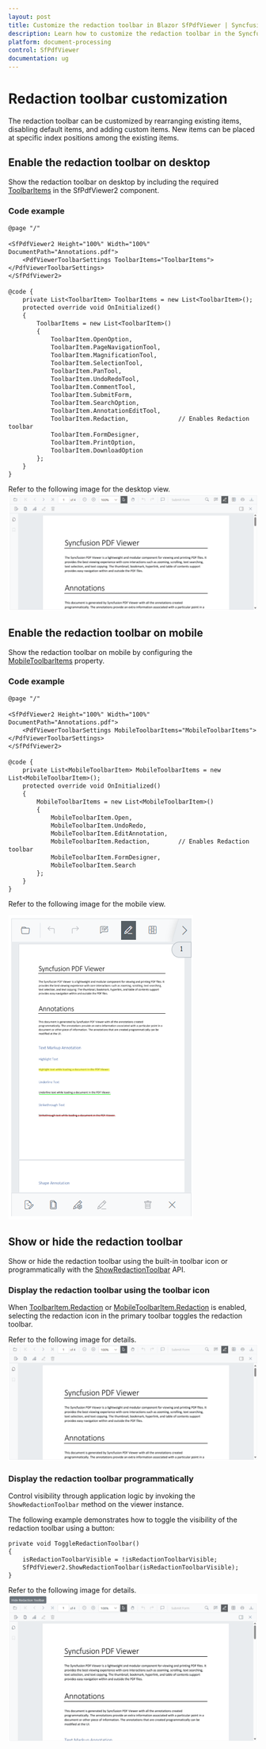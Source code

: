 ```yaml
---
layout: post
title: Customize the redaction toolbar in Blazor SfPdfViewer | Syncfusion
description: Learn how to customize the redaction toolbar in the Syncfusion Blazor SfPdfViewer, including showing or hiding default items, rearranging items, and adding custom toolbar items.
platform: document-processing
control: SfPdfViewer
documentation: ug
---
```


# Redaction toolbar customization

The redaction toolbar can be customized by rearranging existing items, disabling default items, and adding custom items. New items can be placed at specific index positions among the existing items.

## Enable the redaction toolbar on desktop

Show the redaction toolbar on desktop by including the required [ToolbarItems](https://help.syncfusion.com/cr/blazor/Syncfusion.Blazor.SfPdfViewer.ToolbarItem.html) in the SfPdfViewer2 component.

### Code example

```cshtml
@page "/"

<SfPdfViewer2 Height="100%" Width="100%" DocumentPath="Annotations.pdf">
    <PdfViewerToolbarSettings ToolbarItems="ToolbarItems"></PdfViewerToolbarSettings>
</SfPdfViewer2>

@code {
    private List<ToolbarItem> ToolbarItems = new List<ToolbarItem>();
    protected override void OnInitialized()
    {
        ToolbarItems = new List<ToolbarItem>()
        {
            ToolbarItem.OpenOption,
            ToolbarItem.PageNavigationTool,
            ToolbarItem.MagnificationTool,
            ToolbarItem.SelectionTool,
            ToolbarItem.PanTool,
            ToolbarItem.UndoRedoTool,
            ToolbarItem.CommentTool,
            ToolbarItem.SubmitForm,
            ToolbarItem.SearchOption,
            ToolbarItem.AnnotationEditTool,
            ToolbarItem.Redaction,              // Enables Redaction toolbar
            ToolbarItem.FormDesigner,
            ToolbarItem.PrintOption,
            ToolbarItem.DownloadOption
        };
    }
}
```
Refer to the following image for the desktop view.
![Enable redaction toolbar for desktop](../annotation/redaction-annotations-images/enable-redaction-toolbar-for-desktop.png)

## Enable the redaction toolbar on mobile

Show the redaction toolbar on mobile by configuring the [MobileToolbarItems](https://help.syncfusion.com/cr/blazor/Syncfusion.Blazor.SfPdfViewer.MobileToolbarItem.html) property.

### Code example

```cshtml
@page "/"

<SfPdfViewer2 Height="100%" Width="100%" DocumentPath="Annotations.pdf">
    <PdfViewerToolbarSettings MobileToolbarItems="MobileToolbarItems"></PdfViewerToolbarSettings>
</SfPdfViewer2>

@code {
    private List<MobileToolbarItem> MobileToolbarItems = new List<MobileToolbarItem>();
    protected override void OnInitialized()
    {
        MobileToolbarItems = new List<MobileToolbarItem>()
        {
            MobileToolbarItem.Open,
            MobileToolbarItem.UndoRedo,
            MobileToolbarItem.EditAnnotation,
            MobileToolbarItem.Redaction,        // Enables Redaction toolbar
            MobileToolbarItem.FormDesigner,
            MobileToolbarItem.Search
        };
    }
}
```

Refer to the following image for the mobile view.

![Enable redaction toolbar for mobile](../annotation/redaction-annotations-images/mobile-redaction-toolbar.png)

## Show or hide the redaction toolbar

Show or hide the redaction toolbar using the built-in toolbar icon or programmatically with the [ShowRedactionToolbar](https://help.syncfusion.com/cr/blazor/Syncfusion.Blazor.SfPdfViewer.PdfViewerBase.html#Syncfusion_Blazor_SfPdfViewer_PdfViewerBase_ShowRedactionToolbar) API.

### Display the redaction toolbar using the toolbar icon

When [ToolbarItem.Redaction](https://help.syncfusion.com/cr/blazor/Syncfusion.Blazor.SfPdfViewer.ToolbarItem.html#Syncfusion_Blazor_SfPdfViewer_ToolbarItem_Redaction) or [MobileToolbarItem.Redaction](https://help.syncfusion.com/cr/blazor/Syncfusion.Blazor.SfPdfViewer.MobileToolbarItem.html#Syncfusion_Blazor_SfPdfViewer_MobileToolbarItem_Redaction) is enabled, selecting the redaction icon in the primary toolbar toggles the redaction toolbar.

Refer to the following image for details.
![Show redaction toolbar from the primary toolbar](../annotation/redaction-annotations-images/redaction-icon-toolbar.png)

### Display the redaction toolbar programmatically

Control visibility through application logic by invoking the `ShowRedactionToolbar` method on the viewer instance.

The following example demonstrates how to toggle the visibility of the redaction toolbar using a button:

```cshtml
private void ToggleRedactionToolbar()
{
    isRedactionToolbarVisible = !isRedactionToolbarVisible;
    SfPdfViewer2.ShowRedactionToolbar(isRedactionToolbarVisible);
}
```

Refer to the following image for details.
![Programmatically show the Redaction toolbar](../annotation/redaction-annotations-images/show-redaction-toolbar.png)
